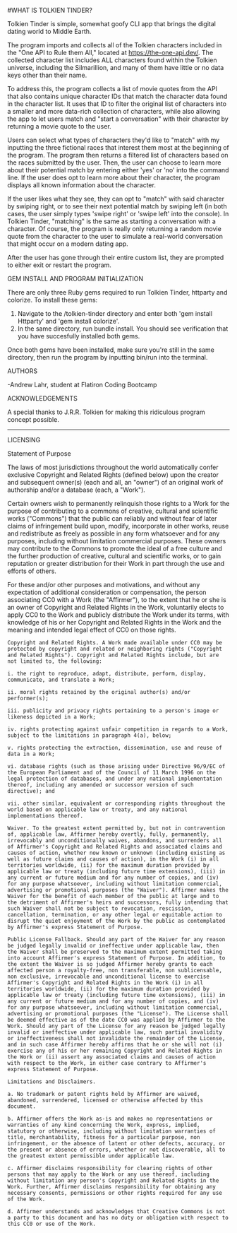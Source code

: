 #WHAT IS TOLKIEN TINDER?

Tolkien Tinder is simple, somewhat goofy CLI app that brings the digital dating world to Middle Earth.

The program imports and collects all of the Tolkien characters included in the "One API to Rule them All," located at https://the-one-api.dev/.
The collected character list includes ALL characters found within the Tolkien universe, including the Silmarillion, and many of them have little or no data keys other than their name.

To address this, the program collects a list of movie quotes from the API that also contains unique character IDs that match the character data found in the character list. It uses that ID to filter the original list of characters into a smaller and more data-rich collection of characters, while also allowing the app to let users match and "start a conversation" with their character by returning a movie quote to the user.

Users can select what types of characters they'd like to "match" with my inputting the three fictional races that interest them most at the beginning of the program. The program then returns a filtered list of characters based on the races submitted by the user. Then, the user can choose to learn more about their potential match by entering either 'yes' or 'no' into the command line. If the user does opt to learn more about their character, the program displays all known information about the character.

If the user likes what they see, they can opt to "match" with said character by swiping right, or to see their next potential match by swiping left (in both cases, the user simply types 'swipe right' or 'swipe left' into the console). In Tolkien Tinder, "matching" is the same as starting a conversation with a character. Of course, the program is really only returning a random movie quote from the character to the user to simulate a real-world conversation that might occur on a modern dating app.

After the user has gone through their entire custom list, they are prompted to either exit or restart the program.

GEM INSTALL AND PROGRAM INITIALIZATION

There are only three Ruby gems required to run Tolkien Tinder, httparty and colorize. To install these gems:

1) Navigate to the /tolkien-tinder directory and enter both 'gem install Httparty' and 'gem install colorize'.
2) In the same directory, run bundle install. You should see verification that you have succesfully installed both gems.

Once both gems have been installed, make sure you're still in the same directory, then run the program by inputting bin/run into the terminal.

AUTHORS

-Andrew Lahr, student at Flatiron Coding Bootcamp

ACKNOWLEDGEMENTS

A special thanks to J.R.R. Tolkien for making this ridiculous program concept possible.

-----------------------------------------------------------------------------------------------------------------------------------------------------------------------------------------------------

LICENSING

Statement of Purpose

The laws of most jurisdictions throughout the world automatically confer exclusive Copyright and Related Rights (defined below) upon the creator and subsequent owner(s) (each and all, an "owner") of an original work of authorship and/or a database (each, a "Work").

Certain owners wish to permanently relinquish those rights to a Work for the purpose of contributing to a commons of creative, cultural and scientific works ("Commons") that the public can reliably and without fear of later claims of infringement build upon, modify, incorporate in other works, reuse and redistribute as freely as possible in any form whatsoever and for any purposes, including without limitation commercial purposes. These owners may contribute to the Commons to promote the ideal of a free culture and the further production of creative, cultural and scientific works, or to gain reputation or greater distribution for their Work in part through the use and efforts of others.

For these and/or other purposes and motivations, and without any expectation of additional consideration or compensation, the person associating CC0 with a Work (the "Affirmer"), to the extent that he or she is an owner of Copyright and Related Rights in the Work, voluntarily elects to apply CC0 to the Work and publicly distribute the Work under its terms, with knowledge of his or her Copyright and Related Rights in the Work and the meaning and intended legal effect of CC0 on those rights.

    Copyright and Related Rights. A Work made available under CC0 may be protected by copyright and related or neighboring rights ("Copyright and Related Rights"). Copyright and Related Rights include, but are not limited to, the following:

    i. the right to reproduce, adapt, distribute, perform, display, communicate, and translate a Work;

    ii. moral rights retained by the original author(s) and/or performer(s);

    iii. publicity and privacy rights pertaining to a person's image or likeness depicted in a Work;

    iv. rights protecting against unfair competition in regards to a Work, subject to the limitations in paragraph 4(a), below;

    v. rights protecting the extraction, dissemination, use and reuse of data in a Work;

    vi. database rights (such as those arising under Directive 96/9/EC of the European Parliament and of the Council of 11 March 1996 on the legal protection of databases, and under any national implementation thereof, including any amended or successor version of such directive); and

    vii. other similar, equivalent or corresponding rights throughout the world based on applicable law or treaty, and any national implementations thereof.

    Waiver. To the greatest extent permitted by, but not in contravention of, applicable law, Affirmer hereby overtly, fully, permanently, irrevocably and unconditionally waives, abandons, and surrenders all of Affirmer's Copyright and Related Rights and associated claims and causes of action, whether now known or unknown (including existing as well as future claims and causes of action), in the Work (i) in all territories worldwide, (ii) for the maximum duration provided by applicable law or treaty (including future time extensions), (iii) in any current or future medium and for any number of copies, and (iv) for any purpose whatsoever, including without limitation commercial, advertising or promotional purposes (the "Waiver"). Affirmer makes the Waiver for the benefit of each member of the public at large and to the detriment of Affirmer's heirs and successors, fully intending that such Waiver shall not be subject to revocation, rescission, cancellation, termination, or any other legal or equitable action to disrupt the quiet enjoyment of the Work by the public as contemplated by Affirmer's express Statement of Purpose.

    Public License Fallback. Should any part of the Waiver for any reason be judged legally invalid or ineffective under applicable law, then the Waiver shall be preserved to the maximum extent permitted taking into account Affirmer's express Statement of Purpose. In addition, to the extent the Waiver is so judged Affirmer hereby grants to each affected person a royalty-free, non transferable, non sublicensable, non exclusive, irrevocable and unconditional license to exercise Affirmer's Copyright and Related Rights in the Work (i) in all territories worldwide, (ii) for the maximum duration provided by applicable law or treaty (including future time extensions), (iii) in any current or future medium and for any number of copies, and (iv) for any purpose whatsoever, including without limitation commercial, advertising or promotional purposes (the "License"). The License shall be deemed effective as of the date CC0 was applied by Affirmer to the Work. Should any part of the License for any reason be judged legally invalid or ineffective under applicable law, such partial invalidity or ineffectiveness shall not invalidate the remainder of the License, and in such case Affirmer hereby affirms that he or she will not (i) exercise any of his or her remaining Copyright and Related Rights in the Work or (ii) assert any associated claims and causes of action with respect to the Work, in either case contrary to Affirmer's express Statement of Purpose.

    Limitations and Disclaimers.

    a. No trademark or patent rights held by Affirmer are waived, abandoned, surrendered, licensed or otherwise affected by this document.

    b. Affirmer offers the Work as-is and makes no representations or warranties of any kind concerning the Work, express, implied, statutory or otherwise, including without limitation warranties of title, merchantability, fitness for a particular purpose, non infringement, or the absence of latent or other defects, accuracy, or the present or absence of errors, whether or not discoverable, all to the greatest extent permissible under applicable law.

    c. Affirmer disclaims responsibility for clearing rights of other persons that may apply to the Work or any use thereof, including without limitation any person's Copyright and Related Rights in the Work. Further, Affirmer disclaims responsibility for obtaining any necessary consents, permissions or other rights required for any use of the Work.

    d. Affirmer understands and acknowledges that Creative Commons is not a party to this document and has no duty or obligation with respect to this CC0 or use of the Work.
